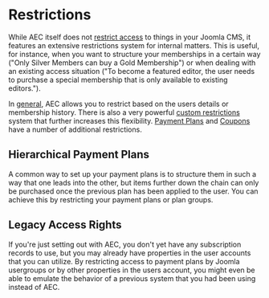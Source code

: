 # Restrictions

While AEC itself does not [restrict access](start/10-access-control) to things in your Joomla CMS, it features an extensive restrictions system for internal matters. This is useful, for instance, when you want to structure your memberships in a certain way ("Only Silver Members can buy a Gold Membership") or when dealing with an existing access situation ("To become a featured editor, the user needs to purchase a special membership that is only available to existing editors.").

In [general](restrictions/01-general-restrictions), AEC allows you to restrict based on the users details or membership history. There is also a very powerful [custom restrictions](restrictions/02-custom-restrictions) system that further increases this flexibility. [Payment Plans](restrictions/03-payment-plans) and [Coupons](restrictions/04-coupon-restrictions) have a number of additional restrictions.

## Hierarchical Payment Plans

A common way to set up your payment plans is to structure them in such a way that one leads into the other, but items further down the chain can only be purchased once the previous plan has been applied to the user. You can achieve this by restricting your payment plans or plan groups.

## Legacy Access Rights

If you're just setting out with AEC, you don't yet have any subscription records to use, but you may already have properties in the user accounts that you can utilize. By restricting access to payment plans by Joomla usergroups or by other properties in the users account, you might even be able to emulate the behavior of a previous system that you had been using instead of AEC.

